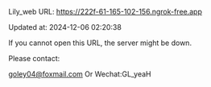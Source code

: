 Lily_web URL: https://222f-61-165-102-156.ngrok-free.app

Updated at: 2024-12-06 02:20:38

If you cannot open this URL, the server might be down.

Please contact: 

goley04@foxmail.com Or Wechat:GL_yeaH